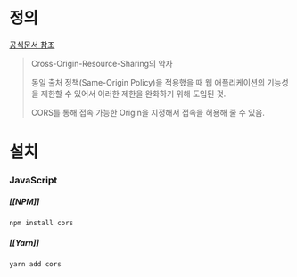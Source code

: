 # 정의
[공식문서 참조](https://developer.mozilla.org/ko/docs/Web/HTTP/CORS)
> Cross-Origin-Resource-Sharing의 약자
> 
> 동일 출처 정책(Same-Origin Policy)을 적용했을 때 웹 애플리케이션의 기능성을 제한할 수 있어서 이러한 제한을 완화하기 위해 도입된 것.
> 
> CORS를 통해 접속 가능한 Origin을 지정해서 접속을 허용해 줄 수 있음.
# 설치
### JavaScript
##### [[NPM]]
```
npm install cors
```
##### [[Yarn]]
```
yarn add cors
```